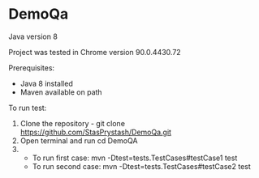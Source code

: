 # DemoQa
Java version 8

Project was tested in Chrome version 90.0.4430.72

Prerequisites:
- Java 8 installed
- Maven available on path

To run test:
1. Clone the repository - git clone https://github.com/StasPrystash/DemoQa.git
2. Open terminal and run cd DemoQA
3. - To run first case: mvn -Dtest=tests.TestCases#testCase1 test
   - To run second case: mvn -Dtest=tests.TestCases#testCase2 test
